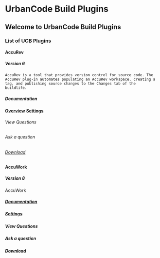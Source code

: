 # UrbanCode Build Plugins

## Welcome to UrbanCode Build Plugins

### List of UCB Plugins

#### AccuRev

##### Version 6

    AccuRev is a tool that provides version control for source code. The AccuRev plug-in automates populating an AccuRev workspace, creating a tag, and publishing source changes to the Changes tab of the buildlife.

##### Documentation

**[Overview](AccuRev_overview.md)**
**[Settings](AccuRev_settings.md)**

###### View Questions

###### Ask a question

###### [Download](../files/AccuRev/AccuRev-6.752929.zip)


#### AccuWork

##### Version 8

AccuWork

##### [Documentation](AccuWork_overview.md)

##### [Settings](AccuWork_settings.md)

##### View Questions

##### Ask a question

##### [Download](../files/AccuWork/AccuWork-8.1096129.zip)
